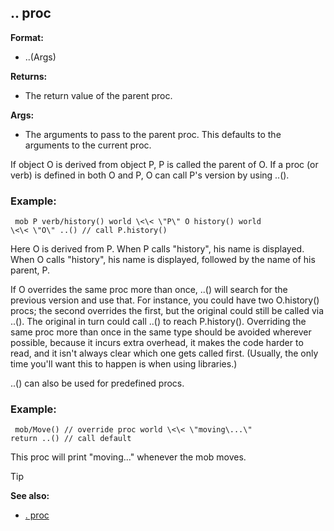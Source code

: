 ## .. proc

**Format:**
+   ..(Args)
<!-- -->
**Returns:**
+   The return value of the parent proc.
<!-- -->
**Args:**
+   The arguments to pass to the parent proc. This defaults to the
    arguments to the current proc.


If object O is derived from object P, P is called the parent of
O. If a proc (or verb) is defined in both O and P, O can call P\'s
version by using ..().
### Example:

``` dm
 mob P verb/history() world \<\< \"P\" O history() world
\<\< \"O\" ..() // call P.history() 
```
 

Here O is
derived from P. When P calls \"history\", his name is displayed. When O
calls \"history\", his name is displayed, followed by the name of his
parent, P. 

If O overrides the same proc more than once, ..()
will search for the previous version and use that. For instance, you
could have two O.history() procs; the second overrides the first, but
the original could still be called via ..(). The original in turn could
call ..() to reach P.history(). Overriding the same proc more than once
in the same type should be avoided wherever possible, because it incurs
extra overhead, it makes the code harder to read, and it isn\'t always
clear which one gets called first. (Usually, the only time you\'ll want
this to happen is when using libraries.) 

..() can also be used
for predefined procs.
### Example:

``` dm
 mob/Move() // override proc world \<\< \"moving\...\"
return ..() // call default 
```
 

This proc will print
\"moving\...\" whenever the mob moves.

> [!TIP] 
> **See also:**
> +   [. proc](/ref/proc/%2e.md) <!-- -->